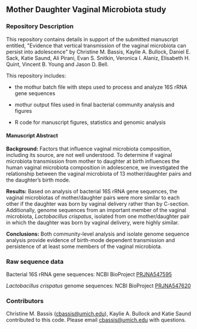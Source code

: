 ## Mother Daughter Vaginal Microbiota study

### Repository Description
This repository contains details in support of the submitted manuscript entitled, "Evidence that vertical transmission of the vaginal microbiota can persist into adolescence" by Christine M. Bassis, Kaylie A. Bullock, Daniel E. Sack, Katie Saund, Ali Pirani, Evan S. Snitkin, Veronica I. Alaniz, Elisabeth H. Quint, Vincent B. Young and Jason D. Bell.

This repository includes:

 - the mothur batch file with steps used to process and analyze 16S rRNA gene sequences
 
 - mothur output files used in final bacterial community analysis and figures
 
 - R code for manuscript figures, statistics and genomic analysis
  
#### Manuscript Abstract
**Background:** Factors that influence vaginal microbiota composition, including its source, are not well understood. To determine if vaginal microbiota transmission from mother to daughter at birth influences the human vaginal microbiota composition in adolescence, we investigated the relationship between the vaginal microbiota of 13 mother/daughter pairs and the daughter’s birth mode. 

**Results:** Based on analysis of bacterial 16S rRNA gene sequences, the vaginal microbiotas of mother/daughter pairs were more similar to each other if the daughter was born by vaginal delivery rather than by C-section. Additionally, genome sequences from an important member of the vaginal microbiota, *Lactobacillus crispatus*, isolated from one mother/daughter pair in which the daughter was born by vaginal delivery, were highly similar. 

**Conclusions:** Both community-level analysis and isolate genome sequence analysis provide evidence of birth-mode dependent transmission and persistence of at least some members of the vaginal microbiota.

### Raw sequence data
Bacterial 16S rRNA gene sequences: NCBI BioProject [PRJNA547595](https://www.ncbi.nlm.nih.gov/bioproject/PRJNA547595)

*Lactobacillus crispatus* genome sequences: NCBI BioProject [PRJNA547620](https://www.ncbi.nlm.nih.gov/bioproject/PRJNA547620)

### Contributors
Christine M. Bassis (cbassis@umich.edu), Kaylie A. Bullock and Katie Saund contributed to this code. Please email cbassis@umich.edu with questions.
